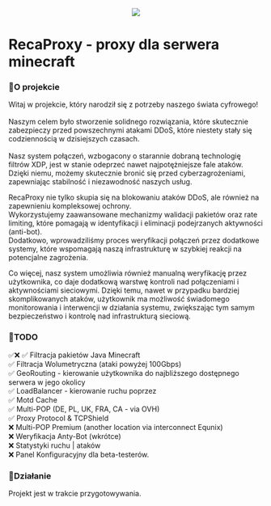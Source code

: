 <p align="center">
  <img src="https://github.com/recaproxy/minecraft-proxy/assets/125393057/beeb1b76-1d29-4a0b-b3dc-b3ec5e62d420" />
</p>



# RecaProxy - proxy dla serwera minecraft

### 📌O projekcie

Witaj w projekcie, który narodził się z potrzeby naszego świata cyfrowego!<br><br>
Naszym celem było stworzenie solidnego rozwiązania, które skutecznie zabezpieczy przed powszechnymi atakami DDoS, które niestety stały się codziennością w dzisiejszych czasach.<br>
<br>
Nasz system połączeń, wzbogacony o starannie dobraną technologię filtrów XDP, jest w stanie odeprzeć nawet najpotężniejsze fale ataków. <br>
Dzięki niemu, możemy skutecznie bronić się przed cyberzagrożeniami, zapewniając stabilność i niezawodność naszych usług.

RecaProxy nie tylko skupia się na blokowaniu ataków DDoS, ale również na zapewnieniu kompleksowej ochrony.<br>
Wykorzystujemy zaawansowane mechanizmy walidacji pakietów oraz rate limiting, które pomagają w identyfikacji i eliminacji podejrzanych aktywności (anti-bot).<br> 
Dodatkowo, wprowadziliśmy proces weryfikacji połączeń przez dodatkowe systemy, które wspomagają naszą infrastrukturę w szybkiej reakcji na potencjalne zagrożenia.<br>

Co więcej, nasz system umożliwia również manualną weryfikację przez użytkownika, co daje dodatkową warstwę kontroli nad połączeniami i aktywnościami sieciowymi. 
Dzięki temu, nawet w przypadku bardziej skomplikowanych ataków, użytkownik ma możliwość świadomego monitorowania i interwencji w działania systemu, zwiększając tym samym bezpieczeństwo i kontrolę nad infrastrukturą sieciową.

### 📌TODO

✅❌
✅ Filtracja pakietów Java Minecraft<br>
✅ Filtracja Wolumetryczna (ataki powyżej 100Gbps)<br>
✅ GeoRouting - kierowanie użytkownika do najbliższego dostępnego serwera w jego okolicy<br>
✅ LoadBalancer - kierowanie ruchu poprzez <br>
✅ Motd Cache<br>
✅ Multi-POP (DE, PL, UK, FRA, CA - via OVH)<br>
✅ Proxy Protocol & TCPShield <br>
❌ Multi-POP Premium (another location via interconnect Equnix)<br>
❌ Weryfikacja Anty-Bot (wkrótce)<br>
❌ Statystyki ruchu | ataków<br>
❌ Panel Konfiguracyjny dla beta-testerów.<br>


### 📌Działanie
Projekt jest w trakcie przygotowywania.
